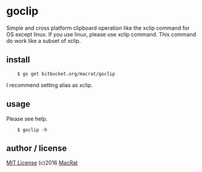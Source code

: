 goclip
======

Simple and cross platform clipboard operation like the xclip command for OS except linux.
If you use linux, please use xclip command. This command do work like a subset of xclip.

install
-------
``` shell
	$ go get bitbucket.org/macrat/goclip
```

I recommend setting alias as xclip.

usage
-----
Please see help.
``` shell
	$ goclip -h
```

author / license
----------------
[MIT License](https://opensource.org/licenses/MIT) (c)2016 [MacRat](http://blanktar.jp/)
